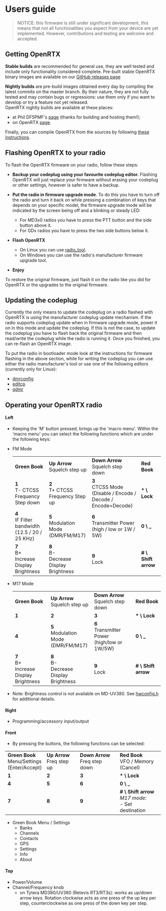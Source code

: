 # Users guide

> NOTICE: this firmware is still under significant development, this means that not all functionalities you expect from your device are yet implemented. However, contributions and testing are welcome and accepted.

## Getting OpenRTX

**Stable builds** are recommended for general use, they are well tested and include only functionality considered complete.
Pre-built stable OpenRTX binary images are available on our [GitHub releases page](https://github.com/OpenRTX/OpenRTX/releases)

**Nightly builds** are pre-build images obtained every day by compiling the latest commits on the master branch. By their nature, they are not fully tested and may contain bugs or regressions: use them only if you want to develop or try a feature not yet released.\
OpenRTX nightly builds are available at these places:
* at Phil DF5PMF's [page](https://openrtx.schinken-radio.de/nightly/) (thanks for building and hosting them!);
* on OpenRTX [page](https://files.openrtx.org/nightly/).

Finally, you can compile OpenRTX from the sources by following [these instructions](compiling.md).

## Flashing OpenRTX to your radio
To flash the OpenRTX firmware on your radio, follow these steps:

* **Backup your codeplug using your favourite codeplug editor.** Flashing OpenRTX will just replace your firmware without erasing your codeplug or other settings, however is safer to have a backup.

* **Put the radio in firmware upgrade mode**. To do this you have to turn off the radio and turn it back on while pressing a combination of keys that depends on your specific model, the firmware upgrade mode will be indicated by the screen being off and a blinking or steady LED:
    * For MD3x0 radios you have to press the PTT button and the side button above it.
    * For GDx radios you have to press the two side buttons below it.


* **Flash OpenRTX**
    * On Linux you can use [radio_tool](https://github.com/v0l/radio_tool).
    * On Windows you can use the radio's manufacturer firmware upgrade tool.

* **Enjoy**

To restore the original firmware, just flash it on the radio like you did for OpenRTX or the upgrades to the original firmware.

## Updating the codeplug
Currently the only means to update the codeplug on a radio flashed with OpenRTX is using the manufacturer codeplug update mechanism. If the radio supports codeplug update when in firmware upgrade mode, power it on in this mode and update the codeplug. If this is not the case, to update the codeplug you have to flash back the original firmware and then read/write the codeplug while the radio is running it. Once you finished, you can re-flash an OpenRTX image.

To put the radio in bootloader mode look at the instructions for firmware flashing in the above section, while for writing the codeplug you can use either the radio manufacturer's tool or use one of the following editors (currently only for Linux):

- [dmrconfig](https://github.com/OpenRTX/dmrconfig)
- [editcp](https://github.com/DaleFarnsworth-DMR/editcp)
- [qdmr](https://github.com/hmatuschek/qdmr)



## Operating your OpenRTX radio
#### Left
* Keeping the 'M' button pressed, brings up the 'macro menu'. Within the 'macro menu' you can select the following functions which are under the following keys:

* FM Mode

    |   |   |   |   |
    |---|---|---|---|
    | **Green Book** | **Up Arrow** <br> Squelch step up | **Down Arrow** <br> Squelch step down | **Red Book** |
    | **1** <br> T- CTCSS <br> Frequency Step down | **2** <br> T+ CTCSS <br> Frequency Step up | **3** <br> CTCSS Mode <br> (Disable / Encode /<br>Decode / Encode+Decode) | **\* \ Lock** |
    | **4** <br> IF Filter bandwidth <br> (12.5 / 20 / 25 KHz) | **5** <br> Modulation Mode <br> (DMR/FM/M17) | **6** <br> Transmitter Power <br> (high / low or 1W / 5W) | **0 \ \_** |
    | **7** <br> B+ <br> Increase Display <br> Brightness| **8** <br> B- <br> Decrease Display <br> Brightness  | **9** <br> Lock | **# \ Shift arrow** |

* M17 Mode

    |   |   |   |   |
    |---|---|---|---|
    | **Green Book** | **Up Arrow** <br> Squelch step up | **Down Arrow** <br> Squelch step down | **Red Book** |
    | **1** | **2** | **3** | **\* \ Lock** |
    | **4** | **5** <br> Modulation Mode <br> (DMR/FM/M17) | **6** <br> Transmitter Power <br> (high/low or 1W/5W) | **0 \ \_** |
    | **7** <br> B+ <br> Increase Display <br> Brightness| **8** <br> B- <br> Decrease Display <br> Brightness  | **9** <br> Lock | **# \ Shift arrow** |

* Note: Brightness control is not available on MD-UV380. See [hwconfig.h](https://github.com/OpenRTX/OpenRTX/blob/dbe7ff470004e57b12c85243d4ca7a7664cf4f77/platform/targets/MD-UV3x0/hwconfig.h#L155) for additional details.


#### Right
* Programming/accessory input/output

#### Front
* By pressing the buttons, the following functions can be selected:


|   |   |   |   |
|---|---|---|---|
| **Green Book** <br> Menu/Settings <br> (Enter/Accept) | **Up Arrow** <br> Freq step up | **Down Arrow** <br> Freq step down | **Red Book** <br> VFO / Memory <br> (Cancel)|
| **1** | **2** | **3** | **\* \ Lock** |
| **4** | **5** | **6** | **0 \ \_** |
| **7** | **8** | **9** | **# \ Shift arrow** <br> *M17 mode:* <br> - Set destination |

* Green Book Menu / Settings
    * Banks
    * Channels
    * Contacts
    * GPS
    * Settings
    * Info
    * About

#### Top
* Power/Volume
* Channel/Frequency knob
    * on Tytera MD380/UV380 (Retevis RT3/RT3s): works as up/down arrow keys. Rotation clockwise acts as one press of the up key per step, counterclockwise as one press of the down key per step.

